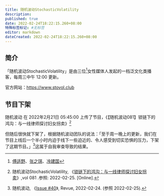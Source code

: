 ```yaml
---
title: 随机波动StochasticVolatility
description:
published: true
date: 2022-02-24T18:22:15.260+08:00
特殊标签标记: #无标签
editor: markdown
dateCreated: 2022-02-24T18:22:15.260+08:00
---
```


## 简介

「随机波动StochasticVolatility」是由三位[^3]女性媒体人发起的一档泛文化类播客，每周三中午 12:00 更新。

[^3]: [傅适野](https://www.stovol.club/hosts/shiye)、[张之琪](https://www.stovol.club/hosts/zhiqi)、[冷建国](https://www.stovol.club/hosts/lengjianguo)

官方网站：<https://www.stovol.club>

## 节目下架

随机波动 在 2022年2月21日 05:45:00 上传了节目，《【随机波动081】锁链下的鸿沟：与一线律师探讨妇女拐卖》[^5Ojmt]

[^5Ojmt]: 随机波动StochasticVolatility, 《[锁链下的鸿沟：与一线律师探讨妇女拐卖](https://archive.is/TNbbA "https://www.listennotes.com/de/podcasts/随机波动stochasticvolati/随机波动081锁链下的鸿沟与一线律师探讨妇女拐卖-P604-5Ojmt_/")》,vol 081 .参照: 2022-02-25. [Online].

但随后很快就下架了，根据随机波动团队的说法：「至于周一晚上的更新，我们在节目上线后一个半小时内迫于线下一些迫近的、令人感受到切实恐惧的压力，下架了这期节目。」[^40]这属于自我审查导致的结果。

[^40]: 随机波动, 《[Issue #40](https://web.archive.org/web/20220224092731/https://www.getrevue.co/profile/stovol/issues/issue-40-1042035)》, Revue, 2022-02-24. (参照 2022-02-25).
